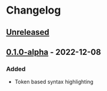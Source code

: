 # Changelog

## [Unreleased]

## [0.1.0-alpha] - 2022-12-08

### Added
- Token based syntax highlighting

[Unreleased]: https://github.com/dirkgroot/structurizr-dsl-intellij-plugin/compare/v0.1.0-alpha...HEAD
[0.1.0-alpha]: https://github.com/dirkgroot/structurizr-dsl-intellij-plugin/commits/v0.1.0-alpha

